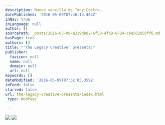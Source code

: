 ```yaml
---
description: Nuevo sencillo de Tony Castro...
datePublished: '2016-05-09T07:46:14.464Z'
inNav: true
inLanguage: null
author: []
sourcePath: _posts/2016-05-09-a219de82-6f58-4fd9-8724-cbe502858ff6.md
hasPage: true
authors: []
title: "'The Legacy Creative' presenta:"
publisher:
  favicon: null
  name: null
  domain: null
  url: null
keywords: []
dateModified: '2016-05-09T07:32:05.359Z'
inFeed: false
starred: false
url: the-legacy-creative-presenta/index.html
_type: WebPage

---
```

![](https://the-grid-user-content.s3-us-west-2.amazonaws.com/d777bd83-cef6-41bb-9388-ca6261e4be02.jpg)
![](https://the-grid-user-content.s3-us-west-2.amazonaws.com/58284c17-d349-41e5-a9fe-fc795c7b58fc.jpg)